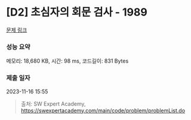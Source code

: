 # [D2] 초심자의 회문 검사 - 1989 

[문제 링크](https://swexpertacademy.com/main/code/problem/problemDetail.do?contestProbId=AV5PyTLqAf4DFAUq) 

### 성능 요약

메모리: 18,680 KB, 시간: 98 ms, 코드길이: 831 Bytes

### 제출 일자

2023-11-16 15:55



> 출처: SW Expert Academy, https://swexpertacademy.com/main/code/problem/problemList.do